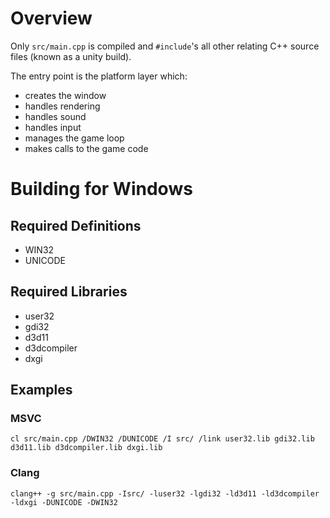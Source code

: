 # Overview

Only `src/main.cpp` is compiled and `#include`'s all other relating C++ source files (known as a unity build). 

The entry point is the platform layer which:
- creates the window 
- handles rendering 
- handles sound 
- handles input
- manages the game loop
- makes calls to the game code

# Building for Windows

## Required Definitions
- WIN32
- UNICODE

## Required Libraries
- user32
- gdi32
- d3d11
- d3dcompiler
- dxgi

## Examples

### MSVC
```
cl src/main.cpp /DWIN32 /DUNICODE /I src/ /link user32.lib gdi32.lib d3d11.lib d3dcompiler.lib dxgi.lib
```

### Clang
```
clang++ -g src/main.cpp -Isrc/ -luser32 -lgdi32 -ld3d11 -ld3dcompiler -ldxgi -DUNICODE -DWIN32
```